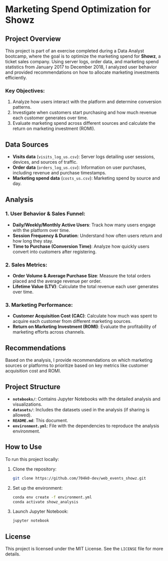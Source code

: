 # Marketing Spend Optimization for Showz

## Project Overview

This project is part of an exercise completed during a Data Analyst bootcamp, where the goal is to optimize the marketing spend for **Showz**, a ticket sales company. Using server logs, order data, and marketing spend statistics from January 2017 to December 2018, I analyzed user behavior and provided recommendations on how to allocate marketing investments efficiently.

### Key Objectives:
1. Analyze how users interact with the platform and determine conversion patterns.
2. Investigate when customers start purchasing and how much revenue each customer generates over time.
3. Evaluate marketing spend across different sources and calculate the return on marketing investment (ROMI).

## Data Sources

- **Visits data** (`visits_log_us.csv`): Server logs detailing user sessions, devices, and sources of traffic.
- **Order data** (`orders_log_us.csv`): Information on user purchases, including revenue and purchase timestamps.
- **Marketing spend data** (`costs_us.csv`): Marketing spend by source and day.

## Analysis

### 1. User Behavior & Sales Funnel:
- **Daily/Weekly/Monthly Active Users**: Track how many users engage with the platform over time.
- **Session Frequency & Duration**: Understand how often users return and how long they stay.
- **Time to Purchase (Conversion Time)**: Analyze how quickly users convert into customers after registering.

### 2. Sales Metrics:
- **Order Volume & Average Purchase Size**: Measure the total orders placed and the average revenue per order.
- **Lifetime Value (LTV)**: Calculate the total revenue each user generates over time.

### 3. Marketing Performance:
- **Customer Acquisition Cost (CAC)**: Calculate how much was spent to acquire each customer from different marketing sources.
- **Return on Marketing Investment (ROMI)**: Evaluate the profitability of marketing efforts across channels.

## Recommendations

Based on the analysis, I provide recommendations on which marketing sources or platforms to prioritize based on key metrics like customer acquisition cost and ROMI.

## Project Structure

- **`notebooks/`**: Contains Jupyter Notebooks with the detailed analysis and visualizations.
- **`datasets/`**: Includes the datasets used in the analysis (if sharing is allowed).
- **`README.md`**: This document.
- **`environment.yml`**: File with the dependencies to reproduce the analysis environment.

## How to Use

To run this project locally:

1. Clone the repository:
   ```bash
   git clone https://github.com/704k0-dev/web_events_showz.git
   ```

2. Set up the environment:
   ```bash
   conda env create -f environment.yml
   conda activate showz_analysis
   ```

3. Launch Jupyter Notebook:
   ```bash
   jupyter notebook
   ```

## License

This project is licensed under the MIT License. See the `LICENSE` file for more details.